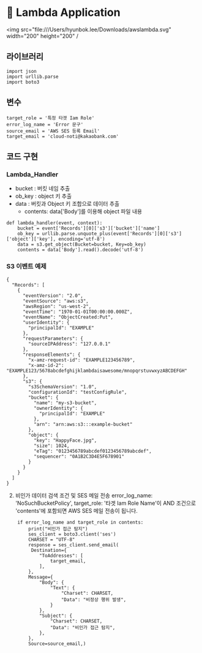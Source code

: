 # :rocket: Lambda Application 
<img src="file:///Users/hyunbok.lee/Downloads/awslambda.svg" width="200" height="200" /


## 라이브러리

```
import json
import urllib.parse
import boto3
```

## 변수 
```
target_role = '특정 타겟 Iam Role' 
error_log_name = 'Error 문구'
source_email = 'AWS SES 등록 Email'
target_email = 'cloud-noti@kakaobank.com'

```

## 코드 구현
### Lambda_Handler 
* bucket : 버킷 네임 추출 
* ob_key : object 키 추출
* data : 버킷과 Object 키 조합으로 데이터 추출 
    * contents: data['Body']를 이용해 object 파일 내용 
```
def lambda_handler(event, context):
    bucket = event['Records'][0]['s3']['bucket']['name'] 
    ob_key = urllib.parse.unquote_plus(event['Records'][0]['s3']['object']['key'], encoding='utf-8')  
    data = s3.get_object(Bucket=bucket, Key=ob_key) 
    contents = data['Body'].read().decode('utf-8')
```
### S3 이벤트 예제 

```
{
  "Records": [
    {
      "eventVersion": "2.0",
      "eventSource": "aws:s3",
      "awsRegion": "us-west-2",
      "eventTime": "1970-01-01T00:00:00.000Z",
      "eventName": "ObjectCreated:Put",
      "userIdentity": {
        "principalId": "EXAMPLE"
      },
      "requestParameters": {
        "sourceIPAddress": "127.0.0.1"
      },
      "responseElements": {
        "x-amz-request-id": "EXAMPLE123456789",
        "x-amz-id-2": "EXAMPLE123/5678abcdefghijklambdaisawesome/mnopqrstuvwxyzABCDEFGH"
      },
      "s3": {
        "s3SchemaVersion": "1.0",
        "configurationId": "testConfigRule",
        "bucket": {
          "name": "my-s3-bucket",
          "ownerIdentity": {
            "principalId": "EXAMPLE"
          },
          "arn": "arn:aws:s3:::example-bucket"
        },
        "object": {
          "key": "HappyFace.jpg",
          "size": 1024,
          "eTag": "0123456789abcdef0123456789abcdef",
          "sequencer": "0A1B2C3D4E5F678901"
        }
      }
    }
  ]
}
```

2. 비인가 데이터 검색 조건 및 SES 메일 전송 
  error_log_name: 'NoSuchBucketPolicy', target_role: '타겟 Iam Role Name'이 AND 조건으로 'contents'에 포함되면 
  AWS SES 메일 전송이 됩니다. 
  
```
    if error_log_name and target_role in contents:
        print("비인가 접근 탐지")
        ses_client = boto3.client('ses')
        CHARSET = "UTF-8"
        response = ses_client.send_email(
         Destination={
            "ToAddresses": [
                target_email,
            ],
        },
        Message={
            "Body": {
                "Text": {
                    "Charset": CHARSET,
                    "Data": "비정상 행위 발생",
                }
            },
            "Subject": {
                "Charset": CHARSET,
                "Data": "비인가 접근 탐지",
            },
        },
        Source=source_email,)
```
